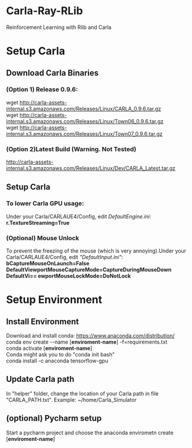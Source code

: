# Carla-Ray-RLib
Reinforcement Learning with Rlib and Carla

# Setup Carla
## Download Carla Binaries
### (Option 1) Release 0.9.6:
wget http://carla-assets-internal.s3.amazonaws.com/Releases/Linux/CARLA_0.9.6.tar.gz  
wget http://carla-assets-internal.s3.amazonaws.com/Releases/Linux/Town06_0.9.6.tar.gz  
wget http://carla-assets-internal.s3.amazonaws.com/Releases/Linux/Town07_0.9.6.tar.gz  

### (Option 2)Latest Build (Warning. Not Tested)
http://carla-assets-internal.s3.amazonaws.com/Releases/Linux/Dev/CARLA_Latest.tar.gz

## Setup Carla
### To lower Carla GPU usage:
Under your Carla/CARLAUE4/Config, edit *DefaultEngine.ini*:  
**r.TextureStreaming=True**

### (Optional) Mouse Unlock
To prevent the freezing of the mouse (which is very annoying).Under your Carla/CARLAUE4/Config, edit *"DefaultInput.ini"*:  
**bCaptureMouseOnLaunch=False**  
**DefaultViewportMouseCaptureMode=CaptureDuringMouseDown**  
**DefaultVi== ewportMouseLockMode=DoNotLock**  

# Setup Environment
## Install Environment
Download and install conda: https://www.anaconda.com/distribution/  
conda env create --name [**enviroment-name**] -f=requirements.txt   
conda activate [**enviroment-name**]  
Conda might ask you to do "conda init bash"  
conda install -c anaconda tensorflow-gpu  

## Update Carla path
In "helper" folder, change the location of your Carla path in file "CARLA_PATH.txt".  Example: ~/home/Carla_Simulator
## (optional) Pycharm setup
Start a pycharm project and choose the anaconda envirometn create [**enviroment-name**] 


